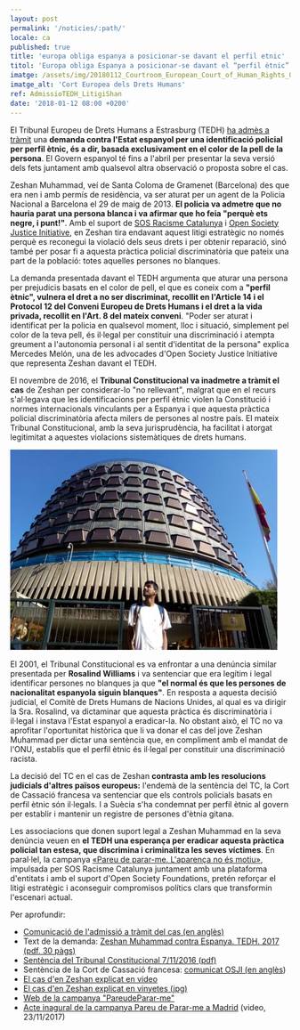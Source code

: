 ```yaml
---
layout: post
permalink: '/noticies/:path/'
locale: ca
published: true
title: 'europa obliga espanya a posicionar-se davant el perfil etnic'
titol: 'Europa obliga Espanya a posicionar-se davant el “perfil ètnic”'
imatge: /assets/img/20180112_Courtroom_European_Court_of_Human_Rights_02.JPG
imatge_alt: 'Cort Europea dels Drets Humans'
ref: AdmissioTEDH_LitigiShan
date: '2018-01-12 08:00 +0200'
---
```

El Tribunal Europeu de Drets Humans a Estrasburg (TEDH) [ha admès a tràmit](https://hudoc.echr.coe.int/eng#{) una **demanda contra l'Estat espanyol per una identificació policial per perfil ètnic, és a dir, basada exclusivament en el color de la pell de la persona**. El Govern espanyol té fins a l'abril per presentar la seva versió dels fets juntament amb qualsevol altra observació o proposta sobre el cas.

Zeshan Muhammad, veí de Santa Coloma de Gramenet (Barcelona) des que era nen i amb permís de residència, va ser aturat per un agent de la Policia Nacional a Barcelona el 29 de maig de 2013. **El policia va admetre que no hauria parat una persona blanca i va afirmar que ho feia "perquè ets negre, i punt!"**. Amb el suport de [SOS Racisme Catalunya](http://www.sosracisme.org/) i [Open Society Justice Initiative](https://www.opensocietyfoundations.org/about/programs/open-society-justice-initiative), en Zeshan tira endavant aquest litigi estratègic no només perquè es reconegui la violació dels seus drets i per obtenir reparació, sinó també per posar fi a aquesta pràctica policial discriminatòria que pateix una part de la població: totes aquelles persones no blanques.

La demanda presentada davant el TEDH argumenta que aturar una persona per prejudicis basats en el color de pell, el que es coneix com a **"perfil ètnic", vulnera el dret a no ser discriminat, recollit en l'Article 14 i el Protocol 12 del Conveni Europeu de Drets Humans i el dret a la vida privada, recollit en l'Art. 8 del mateix conveni**. "Poder ser aturat i identificat per la policia en qualsevol moment, lloc i situació, simplement pel color de la teva pell, és il·legal per constituir una discriminació i atempta greument a l'autonomia personal i al sentit d'identitat de la persona" explica Mercedes Melón, una de les advocades d'Open Society Justice Initiative que representa Zeshan davant el TEDH.

El novembre de 2016, el **Tribunal Constitucional va inadmetre a tràmit el cas** de Zeshan per considerar-lo "no rellevant", malgrat que en el recurs s'al·legava que les identificacions per perfil ètnic violen la Constitució i normes internacionals vinculants per a Espanya i que aquesta pràctica policial discriminatòria afecta milers de persones al nostre país. El mateix Tribunal Constitucional, amb la seva jurisprudència, ha facilitat i atorgat legitimitat a aquestes violacions sistemàtiques de drets humans.

![](/assets/img/shanTC.jpg)

El 2001, el Tribunal Constitucional es va enfrontar a una denúncia similar presentada per **Rosalind Williams** i va sentenciar que era legítim i legal identificar persones no blanques ja que **"el normal és que les persones de nacionalitat espanyola siguin blanques"**. En resposta a aquesta decisió judicial, el Comitè de Drets Humans de Nacions Unides, al qual es va dirigir la Sra. Rosalind, va dictaminar que aquesta pràctica és discriminatòria i il·legal i instava l'Estat espanyol a eradicar-la. No obstant això, el TC no va aprofitar l'oportunitat històrica que li va donar el cas del jove Zeshan Muhammad per dictar una sentència que, en compliment amb el mandat de l'ONU, establís que el perfil ètnic és il·legal per constituir una discriminació racista.

La decisió del TC en el cas de Zeshan **contrasta amb les resolucions judicials d'altres països europeus:** l'endemà de la sentència del TC, la Cort de Cassació francesa va sentenciar que els controls policials basats en perfil ètnic són il·legals. I a Suècia s'ha condemnat per perfil ètnic al govern per establir i mantenir un registre de persones d'ètnia gitana.

Les associacions que donen suport legal a Zeshan Muhammad en la seva denúncia veuen en **el TEDH una esperança per eradicar aquesta pràctica policial tan estesa, que discrimina i criminalitza les seves víctimes**. En paral·lel, la campanya [«Pareu de parar-me. L'aparença no és motiu»](https://www.pareudepararme.org/), impulsada per SOS Racisme Catalunya juntament amb una plataforma d'entitats i amb el suport d'Open Society Foundations, pretén reforçar el litigi estratègic i aconseguir compromisos polítics clars que transformin l'escenari actual.

Per aprofundir:

* [Comunicació 	de l'admissió a tràmit del cas (en anglès)](https://sosracisme.activehosted.com/lt.php?notrack=1&s=bad97c655476f96a390a72c05a742011&i=192A238A1A3890)
* Text de la demanda: [Zeshan Muhammad contra Espanya. TEDH. 2017 (pdf. 30 pàgs)](https://sosracisme.activehosted.com/lt.php?notrack=1&s=bad97c655476f96a390a72c05a742011&i=192A238A1A3894)
* [Sentència del Tribunal Constitucional 7/11/2016 (pdf)](https://sosracisme.activehosted.com/lt.php?notrack=1&s=bad97c655476f96a390a72c05a742011&i=192A238A1A3895)
* Sentència de la Cort de Cassació francesa: [comunicat OSJI (en anglès](https://sosracisme.activehosted.com/lt.php?notrack=1&s=bad97c655476f96a390a72c05a742011&i=192A238A1A3892))
* [El cas d'en Zeshan explicat en video](https://sosracisme.activehosted.com/lt.php?notrack=1&s=bad97c655476f96a390a72c05a742011&i=192A238A1A3896)
* [El cas d'en Zeshan explicat en vinyetes (jpg)](https://sosracisme.activehosted.com/lt.php?notrack=1&s=bad97c655476f96a390a72c05a742011&i=192A238A1A3897)
* [Web de la campanya "PareudeParar-me"](https://sosracisme.activehosted.com/lt.php?notrack=1&s=bad97c655476f96a390a72c05a742011&i=192A238A1A3898)
* [Acte inagural de la campanya Pareu de Parar-me a Madrid](https://sosracisme.activehosted.com/lt.php?notrack=1&s=bad97c655476f96a390a72c05a742011&i=192A238A1A3899) 	(video, 23/11/2017)
